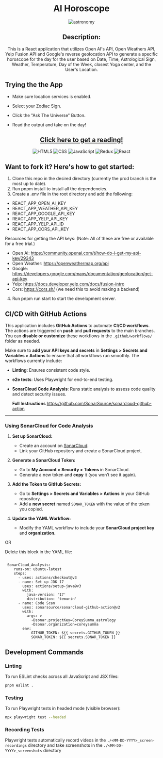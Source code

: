 <div id="description" align="center">

# AI Horoscope


![astronomy](https://github.com/CoreySumma/astrology/assets/66542022/99aa273a-3a59-4bdf-938a-0158a0883764)



## Description:
This is a React application that utilizes Open AI's API, Open Weathers API, Yelp Fusion API and Google's reverse geolocation API to generate a specific horoscope for the day for the user based on Date, Time, Astrological Sign, Weather, Temperature, Day of the Week, closest Yoga center, and the User's Location.

</div>

## Trying the the App

- Make sure location services is enabled.

- Select your Zodiac Sign.

- Click the "Ask The Universe" Button.

- Read the output and take on the day!

<div align='center'>

 ## [Click here to get a reading!](https://mydailyprediction.netlify.app/)
  
![HTML5](https://img.shields.io/badge/html5-%23E34F26.svg?style=for-the-badge&logo=html5&logoColor=white)
![CSS](https://img.shields.io/badge/CSS-239120?&style=for-the-badge&logo=css3&logoColor=white)
![JavaScript](https://img.shields.io/badge/JavaScript-323330?style=for-the-badge&logo=javascript&logoColor=F7DF1E)
![Redux](https://img.shields.io/badge/redux-%23593d88.svg?style=for-the-badge&logo=redux&logoColor=white)
![React](https://img.shields.io/badge/react-%2320232a.svg?style=for-the-badge&logo=react&logoColor=%2361DAFB)

</div>

## Want to fork it? Here's how to get started:
<div id="steps-to-fork" align="left">

1. Clone this repo in the desired directory (currently the prod branch is the most up to date).   
2. Run pnpm install to install all the dependencies.  
3. Create a .env file in the root directory and add the following:  

- REACT_APP_OPEN_AI_KEY 
- REACT_APP_WEATHER_API_KEY
- REACT_APP_GOOGLE_API_KEY
- REACT_APP_YELP_API_KEY
- REACT_APP_YELP_API_ID
- REACT_APP_CORS_API_KEY

Resources for getting the API keys: (Note: All of these are free or available for a free trial.)
- Open AI: https://community.openai.com/t/how-do-i-get-my-api-key/29343
- Open Weather: https://openweathermap.org/api
- Google: https://developers.google.com/maps/documentation/geolocation/get-api-key
- Yelp: https://docs.developer.yelp.com/docs/fusion-intro
- Cors: https://cors.sh/ (we need this to avoid making a backend)

4. Run pnpm run start to start the development server.

## CI/CD with GitHub Actions

This application includes **GitHub Actions** to automate **CI/CD workflows**. The actions are triggered on **push** and **pull requests** to the main branches. You can **disable or customize** these workflows in the `.github/workflows/` folder as needed.  

Make sure to **add your API keys and secrets** in **Settings > Secrets and Variables > Actions** to ensure that all workflows run smoothly. The workflows currently include:

- **Linting**: Ensures consistent code style.
- **e2e tests**: Uses Playwright for end-to-end testing.
- **SonarCloud Code Analysis**: Runs static analysis to assess code quality and detect security issues.

  **Full Instructions** https://github.com/SonarSource/sonarcloud-github-action

---

### Using SonarCloud for Code Analysis

1. **Set up SonarCloud:**
   - Create an account on [SonarCloud](https://sonarcloud.io/).
   - Link your GitHub repository and create a SonarCloud project.

2. **Generate a SonarCloud Token:**
   - Go to **My Account > Security > Tokens** in SonarCloud.
   - Generate a new token and **copy** it (you won’t see it again).

3. **Add the Token to GitHub Secrets:**
   - Go to **Settings > Secrets and Variables > Actions** in your GitHub repository.
   - Add a **new secret** named `SONAR_TOKEN` with the value of the token you copied.

4. **Update the YAML Workflow:**
   - Modify the YAML workflow to include your **SonarCloud project key** and **organization**.

OR

Delete this block in the YAML file:

<code>
 SonarCloud_Analysis:
    runs-on: ubuntu-latest
    steps:
      - uses: actions/checkout@v3
      - name: Set up JDK 17
        uses: actions/setup-java@v3
        with:
          java-version: '17'
          distribution: 'temurin'
      - name: Code Scan
        uses: sonarsource/sonarcloud-github-action@v2
        with:
          args: >
            -Dsonar.projectKey=CoreySumma_astrology
            -Dsonar.organization=coreysumma
        env:
            GITHUB_TOKEN: ${{ secrets.GITHUB_TOKEN }}
            SONAR_TOKEN: ${{ secrets.SONAR_TOKEN }}
</code>

</div>

## Development Commands

### Linting
To run ESLint checks across all JavaScript and JSX files:
```bash
pnpm eslint .
```

### Testing
To run Playwright tests in headed mode (visible browser):
```bash
npx playwright test --headed      
```

### Recording Tests
Playwright tests automatically record videos in the `./<MM-DD-YYYY>_screen-recordings` directory and take screenshots in the `./<MM-DD-YYYY>_screenshots` directory 
